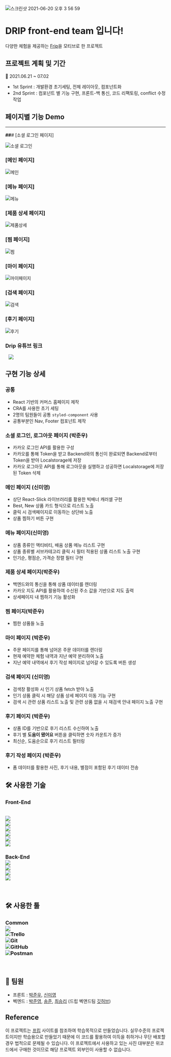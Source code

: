 ![스크린샷 2021-06-20 오후 3 56 59](https://user-images.githubusercontent.com/73716178/122665086-3a8b0180-d1e0-11eb-8ac0-064b0fcfa6ab.png)

# DRIP front-end team 입니다!

다양한 체험을 제공하는 [Frip](https://www.frip.com)을 모티브로 한 프로젝트

## 프로젝트 계획 및 기간

📆 2021.06.21 ~ 07.02

- 1st Sprint : 개발환경 초기세팅, 전체 레이아웃, 컴포넌트화
- 2nd Sprint : 컴포넌트 별 기능 구현, 프론트-백 통신, 코드 리팩토링, conflict 수정 작업

## 페이지별 기능 Demo

---

**##**# [소셜 로그인 페이지]

![소셜 로그인](https://user-images.githubusercontent.com/73716178/122664543-17128780-d1dd-11eb-8b9d-5ab11fa72bec.gif)

### [메인 페이지]

![메인](https://user-images.githubusercontent.com/73716178/122664783-61e0cf00-d1de-11eb-8fbc-4491bee09b18.gif)

### [메뉴 페이지]

![메뉴](https://user-images.githubusercontent.com/73716178/122664783-61e0cf00-d1de-11eb-8fbc-4491bee09b18.gif)

### [제품 상세 페이지]

![제품상세](https://user-images.githubusercontent.com/73716178/122664656-af107100-d1dd-11eb-8997-97fb06401656.gif)

### [찜 페이지]

![찜](https://user-images.githubusercontent.com/73716178/122664658-b46dbb80-d1dd-11eb-966e-baadd6be4c96.gif)

### [마이 페이지]

![마이페이지](https://user-images.githubusercontent.com/73716178/122664783-61e0cf00-d1de-11eb-8fbc-4491bee09b18.gif)

### [검색 페이지]

![검색](https://user-images.githubusercontent.com/73716178/122664783-61e0cf00-d1de-11eb-8fbc-4491bee09b18.gif)

### [후기 페이지]

![후기](https://user-images.githubusercontent.com/73716178/122664783-61e0cf00-d1de-11eb-8fbc-4491bee09b18.gif)

### Drip 유튜브 링크

<a href="https://youtu.be/cxtBWz6Fbss">
    <img src="https://img.shields.io/badge/YouTube-FF0000?style=for-the-badge&logo=youtube&logoColor=white/"
        style="height : auto; margin-left : 10px; margin-right : 10px;"/>
</a>

## 구현 기능 상세

### 공통

- React 기반의 커머스 홈페이지 제작
- CRA를 사용한 초기 세팅
- 2명의 팀원들이 공통 `styled-component` 사용
- 공통부분인 Nav, Footer 컴포넌트 제작

### 소셜 로그인, 로그아웃 페이지 (박준우)

- 카카오 로그인 API를 활용한 구성
- 카카오를 통해 Token을 받고 Backend와의 통신이 완료되면 Backend로부터 Token을 받아 Localstorage에 저장
- 카카오 로그아웃 API를 통해 로그아웃을 실행하고 성공하면 Localstorage에 저장 된 Token 삭제

### 메인 페이지 (신미영)

- 상단 React-Slick 라이브러리를 활용한 빅배너 캐러셀 구현
- Best, New 상품 카드 형식으로 리스트 노출
- 클릭 시 검색페이지로 이동하는 상단바 노출
- 상품 찜하기 버튼 구현

### 메뉴 페이지(신미영)

- 상품 종류인 액티비티, 배움 상품 메뉴 리스트 구현
- 상품 종류별 서브카테고리 클릭 시 필터 적용된 상품 리스트 노출 구현
- 인기순, 평점순, 가격순 정렬 필터 구현

### 제품 상세 페이지(박준우)

- 백엔드와의 통신을 통해 상품 데이터를 렌더링
- 카카오 지도 API를 활용하여 수신된 주소 값을 기반으로 지도 출력
- 상세페이지 내 찜하기 기능 활성화

### 찜 페이지(박준우)

- 찜한 상품들 노출

### 마이 페이지 (박준우)

- 주문 페이지를 통해 넘어온 주문 데이터를 렌더링
- 현재 예약한 체험 내역과 지난 예약 분리하여 노출
- 지난 예약 내역에서 후기 작성 페이지로 넘어갈 수 있도록 버튼 생성

### 검색 페이지 (신미영)

- 검색창 활성화 시 인기 상품 fetch 받아 노출
- 인기 상품 클릭 시 해당 상품 상세 페이지 이동 기능 구현
- 검색 시 관련 상품 리스트 노출 및 관련 상품 없을 시 재검색 안내 페이지 노출 구현

### 후기 페이지 (박준우)

- 상품 ID를 기반으로 후기 리스트 수신하여 노출
- 후기 별 **도움이 됐어요** 버튼을 클릭하면 숫자 카운트가 증가
- 최신순, 도움순으로 후기 리스트 필터링

### 후기 작성 페이지 (박준우)

- 폼 데이터를 활용한 사진, 후기 내용, 별점이 포함된 후기 데이터 전송

## 🛠 사용한 기술

### Front-End

<br><img src="https://img.shields.io/badge/HTML5-E34F26?style=for-the-badge&logo=html5&logoColor=white"/><br><img src="https://img.shields.io/badge/CSS3-1572B6?style=for-the-badge&logo=css3&logoColor=white"/><br><img src="https://img.shields.io/badge/React-20232A?style=for-the-badge&logo=react&logoColor=61DAFB"/><br><img src="https://img.shields.io/badge/React_Router-CA4245?style=for-the-badge&logo=react-router&logoColor=white"/><br><img src="https://img.shields.io/badge/styled--components-DB7093?style=for-the-badge&logo=styled-components&logoColor=white"/><br><img src="https://img.shields.io/badge/JavaScript-323330?style=for-the-badge&logo=javascript&logoColor=F7DF1E"/>

### Back-End <br><img src="https://img.shields.io/badge/Python-3776AB?style=for-the-badge&logo=python&logoColor=white"/><br> <img src="https://img.shields.io/badge/Django-092E20?style=for-the-badge&logo=django&logoColor=white"/><br> <img src="https://img.shields.io/badge/MySQL-00000F?style=for-the-badge&logo=mysql&logoColor=white"/><br> <img src="https://img.shields.io/badge/Amazon_AWS-232F3E?style=for-the-badge&logo=amazon-aws&logoColor=white"/></br>

<br>

## 🛠 사용한 툴

### Common <br> <img src="https://img.shields.io/badge/Slack-4A154B?style=for-the-badge&logo=slack&logoColor=white"/><br> <img alt="Trello" src="https://img.shields.io/badge/Trello-%23026AA7.svg?style=for-the-badge&logo=Trello&logoColor=white"/><br><img alt="Git" src="https://img.shields.io/badge/git-%23F05033.svg?style=for-the-badge&logo=git&logoColor=white"/><br> <img alt="GitHub" src="https://img.shields.io/badge/github-%23121011.svg?style=for-the-badge&logo=github&logoColor=white"/><br> <img alt="Postman" src="https://img.shields.io/badge/Postman-FF6C37?style=for-the-badge&logo=postman&logoColor=red" /></a>

<br>

## 👥 팀원

- 프론트 : [박준우](https://github.com/AutumnWithJay), [신미영](https://github.com/smy0102)
- 벡엔드 : [박준영](https://github.com/SkyStar-K), [송준](https://github.com/riassuc), [최승리](https://github.com/araaaaan)
  (드립 벡앤드팀 [깃허브](https://github.com/wecode-bootcamp-korea/21-2nd-Drip-**backend**))

## Reference

이 프로젝트는 [프립](https://www.frip.co.kr) 사이트를 참조하여 학습목적으로 만들었습니다.
실무수준의 프로젝트이지만 학습용으로 만들었기 때문에 이 코드를 활용하여 이득을 취하거나 무단 배포할 경우 법적으로 문제될 수 있습니다.
이 프로젝트에서 사용하고 있는 사진 대부분은 위코드에서 구매한 것이므로 해당 프로젝트 외부인이 사용할 수 없습니다.
